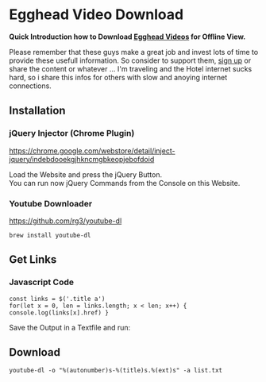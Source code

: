 # Egghead Video Download

**Quick Introduction how to Download [Egghead Videos](https://egghead.io/) for Offline View.**

Please remember that these guys make a great job and invest lots of time to provide these usefull information.
So consider to support them, [sign up](https://egghead.io/users/sign_up) or share the content or whatever ...
I'm traveling and the Hotel internet sucks hard, so i share this infos for others with slow and anoying internet connections.

## Installation

### jQuery Injector (Chrome Plugin)

<https://chrome.google.com/webstore/detail/inject-jquery/indebdooekgjhkncmgbkeopjebofdoid>

Load the Website and press the jQuery Button.  
You can run now jQuery Commands from the Console on this Website.

### Youtube Downloader

<https://github.com/rg3/youtube-dl>

`brew install youtube-dl`

## Get Links

### Javascript Code

```
const links = $('.title a')
for(let x = 0, len = links.length; x < len; x++) { console.log(links[x].href) }
```

Save the Output in a Textfile and run:

## Download

`youtube-dl -o "%(autonumber)s-%(title)s.%(ext)s" -a list.txt`
